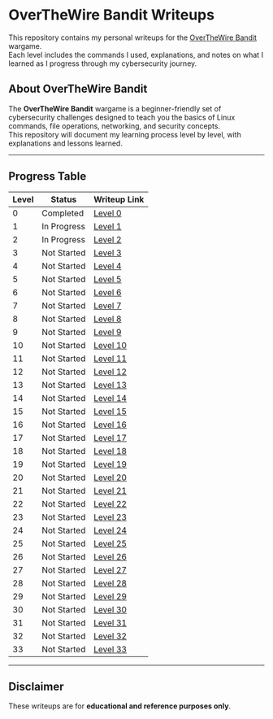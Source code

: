 # OverTheWire Bandit Writeups

This repository contains my personal writeups for the [OverTheWire Bandit](https://overthewire.org/wargames/bandit/) wargame.  
Each level includes the commands I used, explanations, and notes on what I learned as I progress through my cybersecurity journey.

## About OverTheWire Bandit
The **OverTheWire Bandit** wargame is a beginner-friendly set of cybersecurity challenges designed to teach you the basics of Linux commands, file operations, networking, and security concepts.  
This repository will document my learning process level by level, with explanations and lessons learned.

---

## Progress Table
| Level | Status         | Writeup Link                        |
|-------|----------------|-------------------------------------|
| 0     | Completed      | [Level 0](./Level-00/Level-00.md)    |
| 1     | In Progress     | [Level 1](./Level-01/Level-01.md)    |
| 2     | In Progress     | [Level 2](./Level-02/Level-02.md)    |
| 3     | Not Started     | [Level 3](./Level-03/Level-03.md)    |
| 4     | Not Started     | [Level 4](./Level-04/Level-04.md)    |
| 5     | Not Started     | [Level 5](./Level-05/Level-05.md)    |
| 6     | Not Started     | [Level 6](./Level-06/Level-06.md)    |
| 7     | Not Started     | [Level 7](./Level-07/Level-07.md)    |
| 8     | Not Started     | [Level 8](./Level-08/Level-08.md)    |
| 9     | Not Started     | [Level 9](./Level-09/Level-09.md)    |
| 10    | Not Started     | [Level 10](./Level-10/Level-10.md)   |
| 11    | Not Started     | [Level 11](./Level-11/Level-11.md)   |
| 12    | Not Started     | [Level 12](./Level-12/Level-12.md)   |
| 13    | Not Started     | [Level 13](./Level-13/Level-13.md)   |
| 14    | Not Started     | [Level 14](./Level-14/Level-14.md)   |
| 15    | Not Started     | [Level 15](./Level-15/Level-15.md)   |
| 16    | Not Started     | [Level 16](./Level-16/Level-16.md)   |
| 17    | Not Started     | [Level 17](./Level-17/Level-17.md)   |
| 18    | Not Started     | [Level 18](./Level-18/Level-18.md)   |
| 19    | Not Started     | [Level 19](./Level-19/Level-19.md)   |
| 20    | Not Started     | [Level 20](./Level-20/Level-20.md)   |
| 21    | Not Started     | [Level 21](./Level-21/Level-21.md)   |
| 22    | Not Started     | [Level 22](./Level-22/Level-22.md)   |
| 23    | Not Started     | [Level 23](./Level-23/Level-23.md)   |
| 24    | Not Started     | [Level 24](./Level-24/Level-24.md)   |
| 25    | Not Started     | [Level 25](./Level-25/Level-25.md)   |
| 26    | Not Started     | [Level 26](./Level-26/Level-26.md)   |
| 27    | Not Started     | [Level 27](./Level-27/Level-27.md)   |
| 28    | Not Started     | [Level 28](./Level-28/Level-28.md)   |
| 29    | Not Started     | [Level 29](./Level-29/Level-29.md)   |
| 30    | Not Started     | [Level 30](./Level-30/Level-30.md)   |
| 31    | Not Started     | [Level 31](./Level-31/Level-31.md)   |
| 32    | Not Started     | [Level 32](./Level-32/Level-32.md)   |
| 33    | Not Started     | [Level 33](./Level-33/Level-33.md)   |

---

## Disclaimer
These writeups are for **educational and reference purposes only**.  
